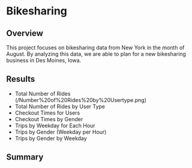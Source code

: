 # Bikesharing

## Overview
This project focuses on bikesharing data from New York in the month of August. By analyzing this data, we are able to plan for a new bikesharing business in Des Moines, Iowa.

## Results
- Total Number of Rides
(/Number%20of%20Rides%20by%20Usertype.png)
- Total Number of Rides by User Type
- Checkout Times for Users
- Checkout Times by Gender
- Trips by Weekday for Each Hour
- Trips by Gender (Weekday per Hour)
- Trips by Gender by Weekday

## Summary
